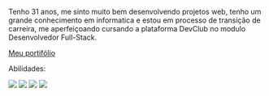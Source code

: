 Tenho 31 anos, me sinto muito bem desenvolvendo projetos web, tenho um ​grande conhecimento em informatica e estou em processo de transição de ​carreira, me aperfeiçoando cursando a plataforma DevClub no modulo ​Desenvolvedor Full-Stack.

<a href="https://anderson-cardoni.my.canva.site/">Meu portifólio</a>

Abilidades:

<img src="https://img.shields.io/badge/HTML-239120?style=for-the-badge&logo=html5&logoColor=white">

<img src="https://img.shields.io/badge/CSS-239120?&style=for-the-badge&logo=css3&logoColor=white">

<img src="https://img.shields.io/badge/JavaScript-F7DF1E?style=for-the-badge&logo=javascript&logoColor=black">

<img src="https://img.shields.io/badge/Figma-F24E1E?style=for-the-badge&logo=figma&logoColor=white">






